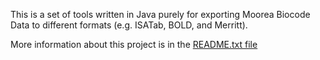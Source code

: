 This is a set of tools written in Java purely for exporting Moorea Biocode Data to different formats (e.g. ISATab, BOLD, and Merritt).

More information about this project is in the [README.txt file](https://biocode-exports.googlecode.com/svn/trunk/README.txt)